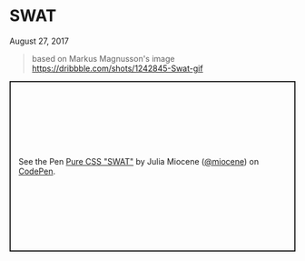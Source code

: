# SWAT

August 27, 2017

> based on Markus Magnusson's image https://dribbble.com/shots/1242845-Swat-gif

<p class="codepen" data-height="300" data-default-tab="result" data-slug-hash="eELQgm" data-user="miocene" style="height: 300px; box-sizing: border-box; display: flex; align-items: center; justify-content: center; border: 2px solid; margin: 1em 0; padding: 1em;">
  <span>See the Pen <a href="https://codepen.io/miocene/pen/eELQgm">
  Pure CSS &quot;SWAT&quot;</a> by Julia Miocene (<a href="https://codepen.io/miocene">@miocene</a>)
  on <a href="https://codepen.io">CodePen</a>.</span>
</p>
<script async src="https://cpwebassets.codepen.io/assets/embed/ei.js"></script>